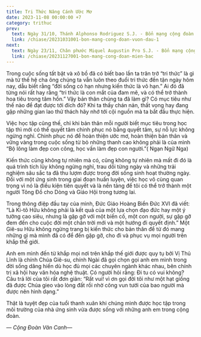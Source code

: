 ```yaml
---
title: Tri Thức Nâng Cánh Ước Mơ
date: 2023-11-08 00:00:00 +7
category: trithuc
prev:
  text: Ngày 31/10, Thánh Alphonso Rodriguez S.J. - Bổn mạng cộng đoàn Vườn Dâu 1
  link: /chiase/20231031001-bon-mang-cong-doan-vuon-dau-1
next:
  text: Ngày 23/11, Chân phước Miquel Augustin Pro S.J. - Bổn mạng cộng đoàn ứng sinh miền Bắc
  link: /chiase/20231127001-bon-mang-cong-doan-mien-bac
---
```


Trong cuộc sống tất bật và xô bồ đã có biết bao lần ta trăn trở “tri thức” là gì mà từ thế hệ cha ông chúng ta vẫn luôn theo đuổi tri thức đến tận ngày hôm nay, dẫu biết rằng “đời sống có hạn nhưng kiến thức là vô hạn.” Ai đó đã từng nói rất hay rằng “tri thức là con mắt của đam mê, và có thể trở thành hoa tiêu trong tâm hồn.” Vậy bản thân chúng ta đã làm gì? Có mục tiêu như thế nào để đạt được tới đích đó? Khi ta thấy chán nản, thất vọng hay đang gặp những gian lao thử thách hãy nhớ tới cội nguồn mà ta bắt đầu thực hiện.

Việc học tập cũng thế, chỉ khi bản thân mỗi người biết mục tiêu trong học tập thì mới có thể quyết tâm chinh phục nó bằng quyết tâm, sự nỗ lực không ngừng nghỉ. Chinh phục nó để hoàn thiện ước mơ, hoàn thiện bản thân và vững vàng trong cuộc sống từ bỏ những thanh cao không phải là của mình “Bộ lông làm đẹp con công, học vấn làm đẹp con người.”( Ngạn Ngữ Nga)

Kiến thức cũng không tự nhiên mà có, cũng không tự nhiên mà mất đi đó là quá trình tích lũy không ngừng nghỉ, trau dồi từng ngày và những trải nghiệm sâu sắc ta đã thu lượm được trong đời sống sinh hoạt thường ngày. Đối với một ứng sinh trong giai đoạn huấn luyện, việc học vô cùng quan trọng vì nó là điều kiện tiên quyết và là nền tảng để tôi có thể trở thành một người Tông Đồ cho Dòng và Giáo Hội trong tương lai.

Trong thông điệp đầu tay của mình, Đức Giáo Hoàng Biển Đức XVI đã viết: “Là Ki-tô Hữu không phải là kết quả của một lựa chọn đạo đức hay một ý tưởng cao siêu, nhưng là gặp gỡ với một biến cố, một con người, sự gặp gỡ đem đến cho cuộc đời một chân trời mới và một hướng đi quyết định.” Một Giê-su Hữu không ngừng trang bị kiến thức cho bản thân để từ đó mang những gì mà mình đã có để đến gặp gỡ, cho đi và phục vụ mọi người trên khắp thế giới.

Anh em mình đến từ khắp mọi nơi trên khắp thế giới được quy tụ bởi Vị Thủ Lĩnh là chính Chúa Giê-su, chính Ngài đã gọi chọn gọi anh em mình trong đời sống dâng hiến dù học đủ mọi các chuyên ngành khác nhau, bên chính trị xã hội hay văn hóa nghệ thuật. Có người hỏi rằng: Đi tu có vui không? Câu trả lời của tôi rất đơn giản: “Rất vui! vì ơn gọi đời tôi như một hạt giống đã được Chúa gieo vào lòng đất rồi nhờ công vun tưới của bao người mà được nên hình dạng.”

Thật là tuyệt đẹp của tuổi thanh xuân khi chúng mình được học tập trong môi trường của nhà ứng sinh vừa được sống với những anh em trong cộng đoàn. 

*— Cộng Đoàn Vân Canh—*